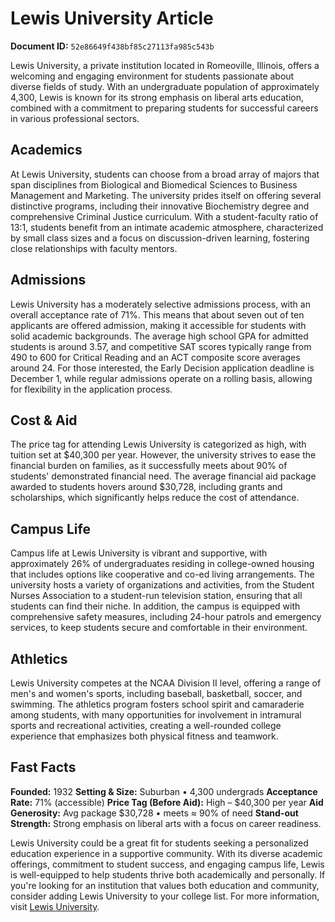 # Lewis University Article

**Document ID:** `52e86649f438bf85c27113fa985c543b`

Lewis University, a private institution located in Romeoville, Illinois, offers a welcoming and engaging environment for students passionate about diverse fields of study. With an undergraduate population of approximately 4,300, Lewis is known for its strong emphasis on liberal arts education, combined with a commitment to preparing students for successful careers in various professional sectors.

## Academics
At Lewis University, students can choose from a broad array of majors that span disciplines from Biological and Biomedical Sciences to Business Management and Marketing. The university prides itself on offering several distinctive programs, including their innovative Biochemistry degree and comprehensive Criminal Justice curriculum. With a student-faculty ratio of 13:1, students benefit from an intimate academic atmosphere, characterized by small class sizes and a focus on discussion-driven learning, fostering close relationships with faculty mentors.

## Admissions
Lewis University has a moderately selective admissions process, with an overall acceptance rate of 71%. This means that about seven out of ten applicants are offered admission, making it accessible for students with solid academic backgrounds. The average high school GPA for admitted students is around 3.57, and competitive SAT scores typically range from 490 to 600 for Critical Reading and an ACT composite score averages around 24. For those interested, the Early Decision application deadline is December 1, while regular admissions operate on a rolling basis, allowing for flexibility in the application process.

## Cost & Aid
The price tag for attending Lewis University is categorized as high, with tuition set at $40,300 per year. However, the university strives to ease the financial burden on families, as it successfully meets about 90% of students' demonstrated financial need. The average financial aid package awarded to students hovers around $30,728, including grants and scholarships, which significantly helps reduce the cost of attendance.

## Campus Life
Campus life at Lewis University is vibrant and supportive, with approximately 26% of undergraduates residing in college-owned housing that includes options like cooperative and co-ed living arrangements. The university hosts a variety of organizations and activities, from the Student Nurses Association to a student-run television station, ensuring that all students can find their niche. In addition, the campus is equipped with comprehensive safety measures, including 24-hour patrols and emergency services, to keep students secure and comfortable in their environment.

## Athletics
Lewis University competes at the NCAA Division II level, offering a range of men's and women's sports, including baseball, basketball, soccer, and swimming. The athletics program fosters school spirit and camaraderie among students, with many opportunities for involvement in intramural sports and recreational activities, creating a well-rounded college experience that emphasizes both physical fitness and teamwork.

## Fast Facts
**Founded:** 1932
**Setting & Size:** Suburban • 4,300 undergrads
**Acceptance Rate:** 71% (accessible)
**Price Tag (Before Aid):** High – $40,300 per year
**Aid Generosity:** Avg package $30,728 • meets ≈ 90% of need
**Stand-out Strength:** Strong emphasis on liberal arts with a focus on career readiness.

Lewis University could be a great fit for students seeking a personalized education experience in a supportive community. With its diverse academic offerings, commitment to student success, and engaging campus life, Lewis is well-equipped to help students thrive both academically and personally. If you're looking for an institution that values both education and community, consider adding Lewis University to your college list. For more information, visit [Lewis University](https://www.petersons.com/college-search/lewis-university-000_10000096.aspx).
